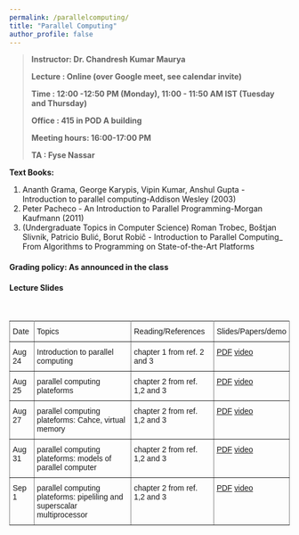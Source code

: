 ```yaml
---
permalink: /parallelcomputing/
title: "Parallel Computing"
author_profile: false
---
```


>**Instructor:    Dr. Chandresh Kumar Maurya**
>
>**Lecture     :   Online (over Google meet, see calendar invite)**        
>
>**Time         :   12:00 -12:50 PM (Monday), 11:00 - 11:50 AM IST (Tuesday and Thursday)** 
>
>**Office       :    415 in POD A building** 
>
>**Meeting hours: 16:00-17:00  PM**  
>
>**TA			:   Fyse Nassar**

  **Text Books:**

  1. Ananth Grama, George Karypis, Vipin Kumar, Anshul Gupta - Introduction to parallel computing-Addison Wesley (2003)
  2. Peter Pacheco - An Introduction to Parallel Programming-Morgan Kaufmann (2011)
  3. (Undergraduate Topics in Computer Science) Roman Trobec, Boštjan Slivnik, Patricio Bulić, Borut Robič - Introduction to Parallel Computing_ From Algorithms to Programming on State-of-the-Art Platforms   

#### Grading policy: As announced in the class  



#### Lecture Slides

<style type="text/css">
.tg  {border-collapse:collapse;border-spacing:0;}
.tg td{font-family:Arial, sans-serif;font-size:14px;padding:10px 5px;border-style:solid;border-width:1px;overflow:hidden;word-break:normal;border-color:black;}
.tg th{font-family:Arial, sans-serif;font-size:14px;font-weight:normal;padding:10px 5px;border-style:solid;border-width:1px;overflow:hidden;word-break:normal;border-color:black;}
.tg .tg-0pky{border-color:inherit;text-align:left;vertical-align:top}
</style>
<table class="tg">
  <tr>
    <th class="tg-0pky">Date</th>
    <th class="tg-0pky">Topics</th>
    <th class="tg-0pky">Reading/References</th>
    <th class="tg-0pky">Slides/Papers/demo</th>
  </tr>
   <tr>
    <td class="tg-0pky">Aug 24</td>
    <td class="tg-0pky">Introduction to parallel computing</td>
    <td class="tg-0pky">chapter 1 from ref. 2 and 3</td>
       <td class="tg-0pky"> <a href="https://drive.google.com/file/d/1pFuFsWr3X17MA2V76WEC1AuEPv9vGaEO/view?usp=sharing">PDF</a>
       <a href="https://drive.google.com/file/d/1SZCDndXMx14AVDMXJ2LVd076iBmRFcFE/view?usp=sharing"> video</a>
       </td> 
  </tr>
    <tr>
    <td class="tg-0pky">Aug 25</td>
    <td class="tg-0pky">parallel computing plateforms</td>
    <td class="tg-0pky">chapter 2 from ref. 1,2 and 3</td>
        <td class="tg-0pky"> <a href="https://drive.google.com/file/d/1ey-vJeEFDSmWQfJWxk0w-_rzqo5OSobP/view?usp=sharing">PDF</a> <a href="https://drive.google.com/file/d/1DAJWm6i56qkrnizvpXmYaO1N9_-Q1cwr/view?usp=sharing"> video</a> </td> 
  </tr>
     <tr>
    <td class="tg-0pky">Aug 27</td>
    <td class="tg-0pky">parallel computing plateforms: Cahce, virtual memory</td>
    <td class="tg-0pky">chapter 2 from ref. 1,2 and 3</td>
        <td class="tg-0pky"> <a href="https://drive.google.com/file/d/1ey-vJeEFDSmWQfJWxk0w-_rzqo5OSobP/view?usp=sharing">PDF</a> <a href=" https://drive.google.com/file/d/1CT8EmKScNYCccJs7fEsdn8E223rL_Tnx/view?usp=sharing"> video</a> </td> 
  </tr>
     <tr>
    <td class="tg-0pky">Aug 31</td>
    <td class="tg-0pky">parallel computing plateforms: models of parallel computer</td>
    <td class="tg-0pky">chapter 2 from ref. 1,2 and 3</td>
        <td class="tg-0pky"> <a href="https://drive.google.com/file/d/1ey-vJeEFDSmWQfJWxk0w-_rzqo5OSobP/view?usp=sharing">PDF</a> <a href="  https://drive.google.com/file/d/1yOS69XsQByGit5V24d6Uh8_IQOUXmwQ9/view?usp=sharing"> video</a> </td> 
  </tr>  
    <tr>
    <td class="tg-0pky">Sep 1</td>
    <td class="tg-0pky">parallel computing plateforms: pipeliling and superscalar multiprocessor</td>
    <td class="tg-0pky">chapter 2 from ref. 1,2 and 3</td>
        <td class="tg-0pky"> <a href="https://drive.google.com/file/d/1cQniqMBDnQHq4e3M0WkqnEYSIHrxUaY7/view?usp=sharing">PDF</a> <a href="  https://drive.google.com/file/d/1Thphhiag_nToeotQlarK07jbw6AgWEWP/view?usp=sharing"> video</a> </td> 
  </tr>



​    

</table>








